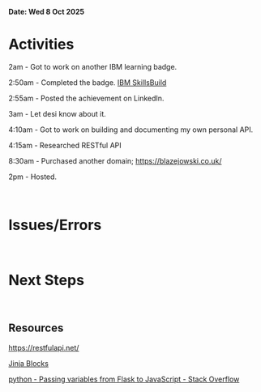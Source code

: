 **Date: Wed 8 Oct 2025**<br>

# Activities

2am - Got to work on another IBM learning badge.

2:50am - Completed the badge. [IBM SkillsBuild](https://skills.yourlearning.ibm.com/certificate/share/59d03ccfd0ewogICJvYmplY3RJZCIgOiAiQUxNLUNPVVJTRV8zOTQ3MzcxIiwKICAib2JqZWN0VHlwZSIgOiAiQUNUSVZJVFkiLAogICJsZWFybmVyQ05VTSIgOiAiMzUwMzczNFJFRyIKfQe74c5d6ad3-10)

2:55am - Posted the achievement on LinkedIn.

3am - Let desi know about it.

4:10am - Got to work on building and documenting my own personal API.

4:15am - Researched RESTful API



8:30am - Purchased another domain; https://blazejowski.co.uk/



2pm - Hosted.

<br>

# Issues/Errors

<br>

# Next Steps

<br>

## Resources

https://restfulapi.net/

[Jinja Blocks](https://documentation.bloomreach.com/engagement/docs/jinjablocks)

[python - Passing variables from Flask to JavaScript - Stack Overflow](https://stackoverflow.com/questions/37259740/passing-variables-from-flask-to-javascript)
